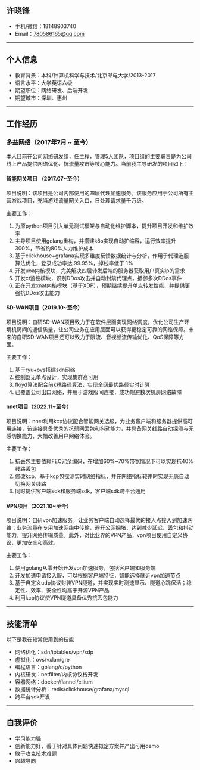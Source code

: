 ## 许晓锋

- 手机/微信：18148903740
- Email：780586165@qq.com 

------

## 个人信息

- 教育背景：本科/计算机科学与技术/北京邮电大学/2013-2017
- 语言水平：大学英语六级
- 期望职位：网络研发、后端开发
- 期望城市：深圳、惠州

------

## 工作经历

### 多益网络（2017年7月 ~ 至今）

本人目前在公司网络研发组，任主程，管理5人团队，项目组的主要职责是为公司线上产品提供网络优化、抗流量攻击等核心能力。当前我主导研发的项目如下：

#### 智能网关项目 （2017.07~至今）

项目说明：该项目是公司内部使用的四层代理加速服务。该服务应用于公司所有主营游戏项目，充当游戏流量网关入口，日处理请求量千万级。

主要工作：

1. 为原python项目引入单元测试框架与自动化维护脚本，提升项目开发和维护效率
2. 主导项目使用golang重构，并搭建k8s实现自动扩缩容，运行效率提升300%，节省约80%人力维护成本
3. 基于clickhouse+grafana实现多维度反馈数据统计与分析，作用于代理选服算法优化，登录成功率达 99.95%，掉线率低于 1%
4. 开发uoa内核模块，完美解决四层转发后端的服务器获取用户真实ip的需求
5. 开发ct监控模块，识别DDos攻击并自动封禁代理点，抵御多次DDos事件
6. 正在开发xnat内核模块（基于XDP），预期继续提升单点转发性能，并提供更强抗DDos攻击能力

#### SD-WAN项目（2019.10~至今）

项目说明：自研SD-WAN项目致力于在软件层面实现网络调度，优化公司生产环境机房间的通信质量，让公司业务在应用层面可以获得更稳定可靠的网络保障。未来的自研SD-WAN项目还可以致力于限流、音视频流传输优化、QoS保障等方面。

主要工作：

1. 基于ryu+ovs搭建sdn网络
2. 控制器无单点设计，实现集群高可用
3. floyd算法配合前k短路径算法，实现全网最优路径实时计算
4. 已覆盖公司出口网络，并用于游戏服间连接，成功规避数次机房网络故障

#### nnet项目（2022.11~至今）

项目说明：nnet利用kcp协议配合智能网关选服，为业务客户端和服务器提供高可用连接，该连接具备优秀的抗弱网丢包和抖动能力，并具备网关线路自动探测与无感切换能力，大幅改善用户网络体验。

主要工作：

1. 抗丢包主要依赖FEC冗余编码，在增加60%~70%带宽情况下可以实现抗40%线路丢包
2. 修改kcp，基于kcp包探测实时网络指标，并在网络指标较差时实现无感自动切换网关线路
3. 同时提供客户端sdk和服务端sdk，客户端sdk跨平台通用

#### VPN项目（2021.10~至今）

项目说明：自研vpn加速服务，让业务客户端自动选择最优的接入点接入到加速网络；业务流量在专用加速网络中传输，避开公网拥堵，达到减少延迟、丢包和抖动能力，提升网络传输质量。此外，对比业界的VPN产品，vpn项目使用自定义协议，更加安全和高效。

主要工作：

1. 使用golang从零开始开发vpn加速服务，包括客户端和服务端
2. 开发加速申请接入服，可以根据客户端特征，智能选择就近vpn加速节点
3. 基于自定义udp协议封装VPN隧道，并实现实时测速显示、隧道心跳保活；稳定性、效率、安全性均高于开源VPN产品
4. 利用kcp协议使VPN隧道具备优秀抗丢包能力

---

## 技能清单

以下是我在较常使用到的技能

- 网络优化：sdn/iptables/vpn/xdp
- 虚拟化：ovs/vxlan/gre
- 编程语言：golang/c/python
- 内核研发：netfilter/内核协议栈开发
- 容器网络：docker/flannel/cilium
- 数据统计分析：redis/clickhouse/grafana/mysql
- 跨平台sdk开发

------

## 自我评价

* 学习能力强
* 创新能力好，善于针对具体问题快速拟定方案并产出可用demo
* 敢于攻克技术难题
* 兴趣导向

